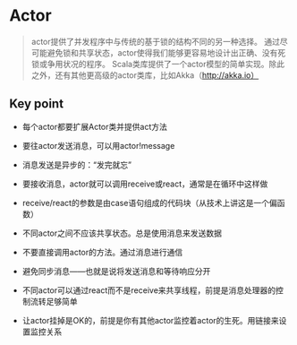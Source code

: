 # Actor
> actor提供了并发程序中与传统的基于锁的结构不同的另一种选择。
> 通过尽可能避免锁和共享状态，actor使得我们能够更容易地设计出正确、没有死锁或争用状况的程序。
> Scala类库提供了一个actor模型的简单实现。除此之外，还有其他更高级的actor类库，比如Akka（http://akka.io）

## Key point

- 每个actor都要扩展Actor类并提供act方法

- 要往actor发送消息，可以用actor!message

- 消息发送是异步的：“发完就忘”

- 要接收消息，actor就可以调用receive或react，通常是在循环中这样做

- receive/react的参数是由case语句组成的代码块（从技术上讲这是一个偏函数）

- 不同actor之间不应该共享状态。总是使用消息来发送数据

- 不要直接调用actor的方法。通过消息进行通信

- 避免同步消息——也就是说将发送消息和等待响应分开

- 不同actor可以通过react而不是receive来共享线程，前提是消息处理器的控制流转足够简单

- 让actor挂掉是OK的，前提是你有其他actor监控着actor的生死。用链接来设置监控关系